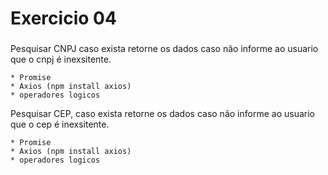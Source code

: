 # Exercicio 04
### 
 Pesquisar CNPJ caso exista retorne os dados caso não informe ao usuario que o cnpj é inexsitente.

    * Promise
    * Axios (npm install axios)
    * operadores logicos

Pesquisar CEP, caso exista retorne os dados caso não informe ao usuario que o cep é inexsitente.

    * Promise
    * Axios (npm install axios)
    * operadores logicos



